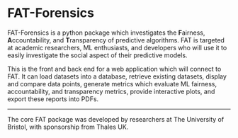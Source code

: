 # FAT-Forensics

FAT-Forensics is a python package which investigates the **F**airness, **A**ccountability, and **T**ransparency of predictive algorithms. FAT is targeted at academic researchers, ML enthusiasts, and developers who will use it to easily investigate the social aspect of their predictive models. 

This is the front and back end for a web application which will connect to FAT. It can load datasets into a database, retrieve existing datasets, display and compare data points, generate metrics which evaluate ML fairness, accountability, and transparency metrics, provide interactive plots, and export these reports into PDFs.

---
The core FAT package was developed by researchers at The University of Bristol, with sponsorship from Thales UK.